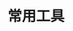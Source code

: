<!--
 * @Author: your name
 * @Date: 2020-12-26 12:18:44
 * @LastEditTime: 2020-12-26 12:20:36
 * @LastEditors: Please set LastEditors
 * @Description: In User Settings Edit
 * @FilePath: \book.respi.website\docs\常用工具\README.md
-->
# 常用工具